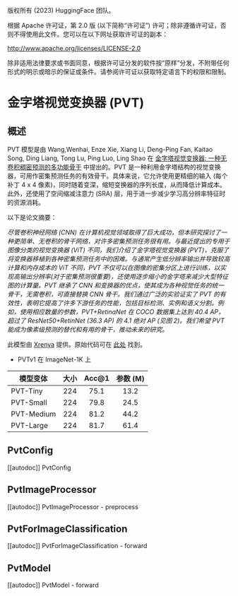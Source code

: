 版权所有 (2023) HuggingFace 团队。

根据 Apache 许可证，第 2.0 版 (以下简称“许可证”) 许可；除非遵循许可证，否则不得使用此文件。您可以在以下网址获取许可证的副本：

http://www.apache.org/licenses/LICENSE-2.0

除非适用法律要求或书面同意，根据许可证分发的软件按“原样”分发，不附带任何形式的明示或暗示的保证或条件。请参阅许可证以获取特定语言下的权限和限制。

# 金字塔视觉变换器 (PVT)

## 概述

PVT 模型是由 Wang,Wenhai, Enze Xie, Xiang Li, Deng-Ping Fan, Kaitao Song, Ding Liang, Tong Lu, Ping Luo, Ling Shao 在 [金字塔视觉变换器: 一种无卷积稠密预测的多功能骨干](https://arxiv.org/abs/2102.12122) 中提出的。PVT 是一种利用金字塔结构的视觉变换器，可用作密集预测任务的有效骨干。具体来说，它允许使用更精细的输入 (每个补丁 4 x 4 像素)，同时随着变深，缩短变换器的序列长度，从而降低计算成本。此外，还使用了空间缩减注意力 (SRA) 层，用于进一步减少学习高分辨率特征时的资源消耗。

以下是论文摘要：

*尽管卷积神经网络 (CNN) 在计算机视觉领域取得了巨大成功，但本研究探讨了一种更简单、无卷积的骨干网络，对许多密集预测任务很有用。与最近提出的专用于图像分类的视觉变换器 (ViT) 不同，我们介绍了金字塔视觉变换器 (PVT)，克服了将变换器移植到各种密集预测任务中的困难。与通常产生低分辨率输出并导致较高计算和内存成本的 ViT 不同，PVT 不仅可以在图像的密集分区上进行训练，以实现高输出分辨率(对于密集预测很重要)，还使用逐步缩小的金字塔来减少大型特征图的计算量。PVT 继承了 CNN 和变换器的优点，使其成为各种视觉任务的统一骨干，无需卷积，可直接替换 CNN 骨干。我们通过广泛的实验证实了 PVT 的有效性，表明它提高了许多下游任务的性能，包括目标检测、实例和语义分割。例如，使用相应数量的参数，PVT+RetinaNet 在 COCO 数据集上达到 40.4 AP，超过了 ResNet50+RetinNet (36.3 AP) 的 4.1 绝对 AP (见图 2)。我们希望 PVT 能成为像素级预测的替代和有用的骨干，推动未来的研究。*

此模型由 [Xrenya](<https://huggingface.co/Xrenya>) 提供。原始代码可在 [此处](https://github.com/whai362/PVT) 找到。

- PVTv1 在 ImageNet-1K 上

| **模型变体**  | **大小** | **Acc@1** | **参数 (M)** |
|--------------|:-------:|:---------:|:------------:|
| PVT-Tiny     |   224   |   75.1    |     13.2     |
| PVT-Small    |   224   |   79.8    |     24.5     |
| PVT-Medium   |   224   |   81.2    |     44.2     |
| PVT-Large    |   224   |   81.7    |     61.4     |

## PvtConfig

[[autodoc]] PvtConfig

## PvtImageProcessor

[[autodoc]] PvtImageProcessor
    - preprocess

## PvtForImageClassification

[[autodoc]] PvtForImageClassification
    - forward

## PvtModel

[[autodoc]] PvtModel
    - forward